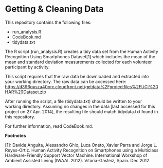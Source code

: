Getting &amp; Cleaning Data
=======================

This repository contains the following files:

 - run_analysis.R
 - CodeBook.md
 - tidydata.txt

The R script (run_analysis.R) creates a tidy data set from the Human Activity Recognition Using Smartphones Dataset[1] which includes the mean of the mean and standard deviation measurements collected for each volunteer participant by activity. 

This script requires that the raw data be downloaded and extracted into your working directory. The raw data can be accessed here: https://d396qusza40orc.cloudfront.net/getdata%2Fprojectfiles%2FUCI%20HAR%20Dataset.zip

After running the script, a file (tidydata.txt) should be written to your working directory. Assuming no changes in the data [last accessed for this project on 27 Apr. 2014], the resulting file should match tidydata.txt found in this repository.

For further information, read CodeBook.md.

**Footnotes**

[1]: Davide Anguita, Alessandro Ghio, Luca Oneto, Xavier Parra and Jorge L. Reyes-Ortiz. Human Activity Recognition on Smartphones using a Multiclass Hardware-Friendly Support Vector Machine. International Workshop of Ambient Assisted Living (IWAAL 2012). Vitoria-Gasteiz, Spain. Dec 2012
